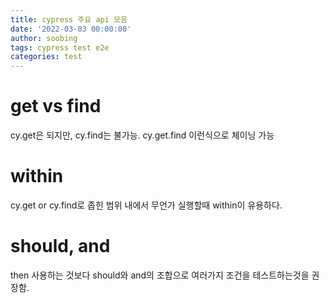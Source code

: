 ```yaml
---
title: cypress 주요 api 모음
date: '2022-03-03 00:00:00'
author: soobing
tags: cypress test e2e
categories: test
---
```



# get vs find
cy.get은 되지만, cy.find는 불가능.
cy.get.find 이런식으로 체이닝 가능

# within
cy.get or cy.find로 좁힌 범위 내에서 무언가 실행할때 within이  유용하다.

# should, and
then 사용하는 것보다 should와 and의 조합으로 여러가지 조건을 테스트하는것을 권장함.

